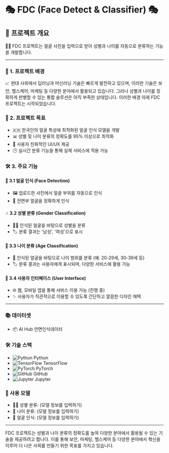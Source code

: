 # 🎭 FDC (Face Detect & Classifier) 🎭

## 🌟 프로젝트 개요

👩👨 FDC 프로젝트는 얼굴 사진을 입력으로 받아 성별과 나이를 자동으로 분류하는 기능을 개발합니다.

---

### 📌 1. 프로젝트 배경

📈 현대 사회에서 딥러닝과 머신러닝 기술은 빠르게 발전하고 있으며, 이러한 기술은 보안, 헬스케어, 마케팅 등 다양한 분야에서 활용되고 있습니다. 그러나 성별과 나이를 정확하게 판별할 수 있는 통합 솔루션은 아직 부족한 상태입니다. 이러한 배경 아래 FDC 프로젝트는 시작되었습니다.

### 🎯 2. 프로젝트 목표

- 🇰🇷 한국인의 얼굴 특성에 최적화된 얼굴 인식 모델을 개발
- 📊 성별 및 나이 분류의 정확도를 95% 이상으로 최적화
- 🎨 사용자 친화적인 UI/UX 제공
- 🕒 실시간 분류 기능을 통해 실제 서비스에 적용 가능

### 🛠️ 3. 주요 기능

#### 🧑 3.1 얼굴 인식 (Face Detection)

- 🖼️ 업로드한 사진에서 얼굴 부위를 자동으로 인식
- 📸 전면부 얼굴을 정확하게 인식

#### ♂️ 3.2 성별 분류 (Gender Classification)

- 👱‍♂️ 인식된 얼굴을 바탕으로 성별을 분류
- 🏷️ 분류 결과는 '남성', '여성'으로 표시

#### 📅 3.3 나이 분류 (Age Classification)

- 🧓 인식된 얼굴을 바탕으로 나이 범위를 분류 (예: 20-29세, 30-39세 등)
- 🏷️ 분류 결과는 사용자에게 표시되며, 다양한 서비스에 활용 가능

#### 📱 3.4 사용자 인터페이스 (User Interface)

- 🌐 웹, 모바일 앱을 통해 서비스 이용 가능 (진행 중)
- ✨ 사용자가 직관적으로 이용할 수 있도록 간단하고 깔끔한 디자인 채택

---

### 📚 데이터셋

- 📦 AI Hub 안면인식데이터

### 🛠️ 기술 스택

- ![Python](https://example.com/python-icon.png) Python
- ![TensorFlow](https://example.com/tensorflow-icon.png) TensorFlow
- ![PyTorch](https://example.com/pytorch-icon.png) PyTorch
- ![GitHub](https://example.com/github-icon.png) GitHub
- ![Jupyter](https://example.com/jupyter-icon.png) Jupyter

### 📄 사용 모델

- 👱‍♂️ 성별 분류: (모델 정보를 입력하기)
- 🧓 나이 분류: (모델 정보를 입력하기)
- 🧑 얼굴 인식: (모델 정보를 입력하기)

---

FDC 프로젝트는 성별과 나이 분류의 정확도를 높여 다양한 분야에서 활용될 수 있는 기술을 제공하려고 합니다. 이를 통해 보안, 마케팅, 헬스케어 등 다양한 분야에서 혁신을 이루어 더 나은 사회를 만들기 위한 목표를 가지고 있습니다.
